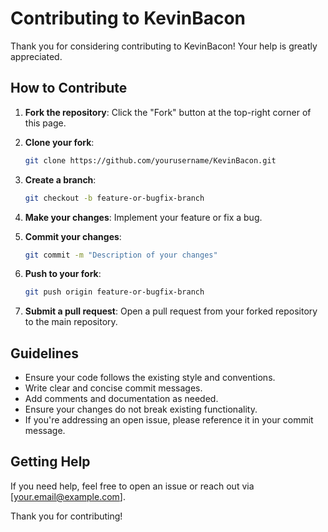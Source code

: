 # Contributing to KevinBacon

Thank you for considering contributing to KevinBacon! Your help is greatly appreciated.

## How to Contribute

1. **Fork the repository**: Click the "Fork" button at the top-right corner of this page.

2. **Clone your fork**: 
    ```sh
    git clone https://github.com/yourusername/KevinBacon.git
    ```

3. **Create a branch**: 
    ```sh
    git checkout -b feature-or-bugfix-branch
    ```

4. **Make your changes**: Implement your feature or fix a bug.

5. **Commit your changes**: 
    ```sh
    git commit -m "Description of your changes"
    ```

6. **Push to your fork**: 
    ```sh
    git push origin feature-or-bugfix-branch
    ```

7. **Submit a pull request**: Open a pull request from your forked repository to the main repository.

## Guidelines

- Ensure your code follows the existing style and conventions.
- Write clear and concise commit messages.
- Add comments and documentation as needed.
- Ensure your changes do not break existing functionality.
- If you're addressing an open issue, please reference it in your commit message.

## Getting Help

If you need help, feel free to open an issue or reach out via [your.email@example.com].

Thank you for contributing!
